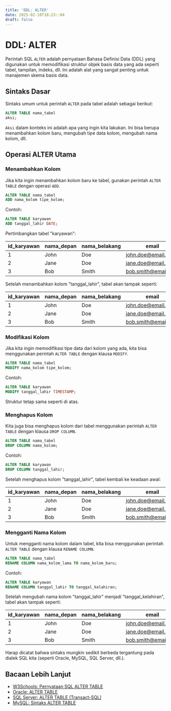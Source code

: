 ```yaml
---
title: 'DDL: ALTER'
date: 2025-02-18T18:23::04
draft: false
---
```


# DDL: ALTER

Perintah SQL `ALTER` adalah pernyataan Bahasa Definisi Data (DDL) yang digunakan untuk memodifikasi struktur objek basis data yang ada seperti tabel, tampilan, indeks, dll. Ini adalah alat yang sangat penting untuk manajemen skema basis data.

## Sintaks Dasar

Sintaks umum untuk perintah `ALTER` pada tabel adalah sebagai berikut:

```sql
ALTER TABLE nama_tabel
aksi;
```

`Aksi` dalam konteks ini adalah apa yang ingin kita lakukan. Ini bisa berupa menambahkan kolom baru, mengubah tipe data kolom, mengubah nama kolom, dll.

## Operasi ALTER Utama

### Menambahkan Kolom

Jika kita ingin menambahkan kolom baru ke tabel, gunakan perintah `ALTER TABLE` dengan operasi `ADD`.

```sql
ALTER TABLE nama_tabel
ADD nama_kolom tipe_kolom;
```

Contoh:

```sql
ALTER TABLE karyawan
ADD tanggal_lahir DATE;
```

Pertimbangkan tabel "karyawan":

| id_karyawan | nama_depan | nama_belakang | email                                             |
| ----------- | ---------- | ------------- | ------------------------------------------------- |
| 1           | John       | Doe           | [john.doe@email.com](mailto:john.doe@email.com)   |
| 2           | Jane       | Doe           | [jane.doe@email.com](mailto:jane.doe@email.com)   |
| 3           | Bob        | Smith         | [bob.smith@email.com](mailto:bob.smith@email.com) |

Setelah menambahkan kolom "tanggal_lahir", tabel akan tampak seperti:

| id_karyawan | nama_depan | nama_belakang | email                                             | tanggal_lahir |
| ----------- | ---------- | ------------- | ------------------------------------------------- | ------------- |
| 1           | John       | Doe           | [john.doe@email.com](mailto:john.doe@email.com)   |               |
| 2           | Jane       | Doe           | [jane.doe@email.com](mailto:jane.doe@email.com)   |               |
| 3           | Bob        | Smith         | [bob.smith@email.com](mailto:bob.smith@email.com) |               |

### Modifikasi Kolom

Jika kita ingin memodifikasi tipe data dari kolom yang ada, kita bisa menggunakan perintah `ALTER TABLE` dengan klausa `MODIFY`.

```sql
ALTER TABLE nama_tabel
MODIFY nama_kolom tipe_kolom;
```

Contoh:

```sql
ALTER TABLE karyawan
MODIFY tanggal_lahir TIMESTAMP;
```

Struktur tetap sama seperti di atas.

### Menghapus Kolom

Kita juga bisa menghapus kolom dari tabel menggunakan perintah `ALTER TABLE` dengan klausa `DROP COLUMN`.

```sql
ALTER TABLE nama_tabel
DROP COLUMN nama_kolom;
```

Contoh:

```sql
ALTER TABLE karyawan
DROP COLUMN tanggal_lahir;
```

Setelah menghapus kolom "tanggal_lahir", tabel kembali ke keadaan awal:

| id_karyawan | nama_depan | nama_belakang | email                                             |
| ----------- | ---------- | ------------- | ------------------------------------------------- |
| 1           | John       | Doe           | [john.doe@email.com](mailto:john.doe@email.com)   |
| 2           | Jane       | Doe           | [jane.doe@email.com](mailto:jane.doe@email.com)   |
| 3           | Bob        | Smith         | [bob.smith@email.com](mailto:bob.smith@email.com) |

### Mengganti Nama Kolom

Untuk mengganti nama kolom dalam tabel, kita bisa menggunakan perintah `ALTER TABLE` dengan klausa `RENAME COLUMN`.

```sql
ALTER TABLE nama_tabel
RENAME COLUMN nama_kolom_lama TO nama_kolom_baru;
```

Contoh:

```sql
ALTER TABLE karyawan
RENAME COLUMN tanggal_lahir TO tanggal_kelahiran;
```

Setelah mengubah nama kolom "tanggal_lahir" menjadi "tanggal_kelahiran", tabel akan tampak seperti:

| id_karyawan | nama_depan | nama_belakang | email                                             | tanggal_kelahiran |
| ----------- | ---------- | ------------- | ------------------------------------------------- | ----------------- |
| 1           | John       | Doe           | [john.doe@email.com](mailto:john.doe@email.com)   |                   |
| 2           | Jane       | Doe           | [jane.doe@email.com](mailto:jane.doe@email.com)   |                   |
| 3           | Bob        | Smith         | [bob.smith@email.com](mailto:bob.smith@email.com) |                   |

Harap dicatat bahwa sintaks mungkin sedikit berbeda tergantung pada dialek SQL kita (seperti Oracle, MySQL, SQL Server, dll.).

## Bacaan Lebih Lanjut

- [W3Schools: Pernyataan SQL ALTER TABLE](https://www.w3schools.com/sql/sql_alter.asp)
- [Oracle: ALTER TABLE](https://docs.oracle.com/cd/B19306_01/server.102/b14200/statements_3001.htm)
- [SQL Server: ALTER TABLE (Transact-SQL)](https://docs.microsoft.com/en-us/sql/t-sql/statements/alter-table-transact-sql?view=sql-server-ver15)
- [MySQL: Sintaks ALTER TABLE](https://dev.mysql.com/doc/refman/8.0/en/alter-table.html)
